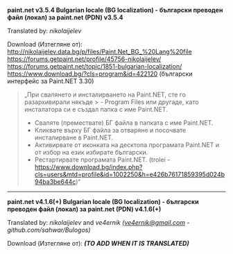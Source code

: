 **paint.net v3.5.4 Bulgarian locale (BG localization) - български преводен файл (локал) за paint.net (PDN) v3.5.4**

Translated by: _nikolaijelev_

Download (Изтегляне от):
http://nikolaijelev.data.bg/p/files/Paint.Net_BG_%20Lang%20file
https://forums.getpaint.net/profile/45756-nikolaijelev/
https://forums.getpaint.net/topic/1851-bulgarian-localization/
https://www.download.bg/?cls=program&id=422120 (български интерфейс за Paint.NET 3.30)

> „При свалянето и инсталирването на Paint.NET, сте го разархивирали някъде > - Program Files или другаде, като инсталатора си е създал папка с име Paint.NET.
> - Сваляте (премествате) БГ файла в папката с име Paint.NET.
> - Кликвате върху БГ файла за отваряне и посочвате инсталирване в Paint.NET.
> - Активирвате от иконката на десктопа програмата Paint.NET и от избор на език избирате български.
> - Рестартирвате програмата Paint.NET. (trolei - https://www.download.bg/index.php?cls=users&mtd=profile&id=1002250&h=e426b76171859395d024b94ba3be644c)“

---

**paint.net v4.1.6(+) Bulgarian locale (BG localization) - български преводен файл (локал) за paint.net (PDN) v4.1.6(+)**

Translated by: _nikolaijelev_ and _ve4ernik (ve4ernik@gmail.com - github.com/sahwar/Bulogos)_

Download (Изтегляне от):
_**(TO ADD WHEN IT IS TRANSLATED)**_
